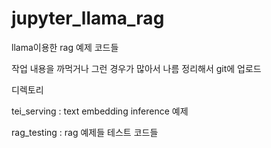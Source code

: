 # jupyter_llama_rag
llama이용한 rag 예제 코드들

작업 내용을 까먹거나 그런 경우가 많아서 나름 정리해서 git에 업로드 

디렉토리 

tei_serving : text embedding inference 예제 

rag_testing : rag 예제들 테스트 코드들

